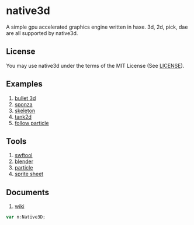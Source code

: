native3d
========
A simple gpu  accelerated graphics engine written in haxe.
3d, 2d, pick, dae are all supported by native3d.  

License
-------
You may use native3d under the terms of the MIT License (See [LICENSE](http://opensource.org/licenses/MIT)).

Examples
--------
1. [bullet 3d](http://matrix3d.github.io/as3/2013/08/06/bullet-3d/)
2. [sponza](http://matrix3d.github.io/as3/2013/09/12/sponza-3d)
3. [skeleton](http://matrix3d.github.io/as3/2013/10/12/skeleton-3d)	
4. [tank2d](http://matrix3d.github.io/as3/2013/11/28/tank-2d/)
5. [follow particle](http://matrix3d.github.io/as3/2014/03/05/follow-particle/)

Tools
--------
1. [swftool](http://matrix3d.github.io/as3/2013/11/26/swfexporter/)
2. [blender](http://matrix3d.github.io/as3/2013/12/18/blendexporter/)
3. [particle](http://matrix3d.github.io/as3/2013/12/14/particleeditor/)
4. [sprite sheet](https://github.com/matrix3d/ImageTool/blob/master/out/production/ImageTool/ImageTool.air)
	
Documents
--------
1. [wiki](https://github.com/matrix3d/native3d/wiki/_pages)

``` as
var n:Native3D;
```




